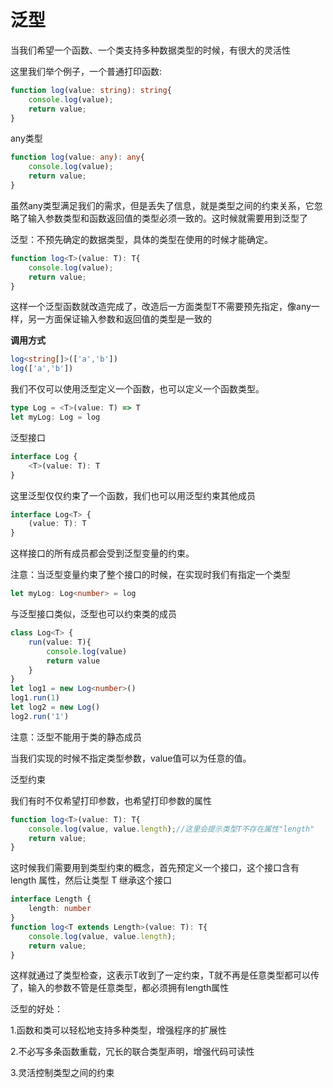 # 泛型

当我们希望一个函数、一个类支持多种数据类型的时候，有很大的灵活性

这里我们举个例子，一个普通打印函数:

```typescript
function log(value: string): string{
    console.log(value);
    return value;
}
```

any类型

```typescript
function log(value: any): any{
    console.log(value);
    return value;
}
```

虽然any类型满足我们的需求，但是丢失了信息，就是类型之间的约束关系，它忽略了输入参数类型和函数返回值的类型必须一致的。这时候就需要用到泛型了

泛型：不预先确定的数据类型，具体的类型在使用的时候才能确定。

```typescript
function log<T>(value: T): T{
    console.log(value);
    return value;
}
```

这样一个泛型函数就改造完成了，改造后一方面类型T不需要预先指定，像any一样，另一方面保证输入参数和返回值的类型是一致的



**调用方式**

```typescript
log<string[]>(['a','b'])
log(['a','b'])
```



我们不仅可以使用泛型定义一个函数，也可以定义一个函数类型。

```typescript
type Log = <T>(value: T) => T
let myLog: Log = log
```



泛型接口

```typescript
interface Log {
    <T>(value: T): T 
}
```

这里泛型仅仅约束了一个函数，我们也可以用泛型约束其他成员

```typescript
interface Log<T> {
    (value: T): T
}
```

这样接口的所有成员都会受到泛型变量的约束。

注意：当泛型变量约束了整个接口的时候，在实现时我们有指定一个类型

```typescript
let myLog: Log<number> = log
```



与泛型接口类似，泛型也可以约束类的成员

```typescript
class Log<T> {
    run(value: T){
        console.log(value)
        return value
    }
}
let log1 = new Log<number>()
log1.run(1)
let log2 = new Log()
log2.run('1')
```

注意：泛型不能用于类的静态成员

当我们实现的时候不指定类型参数，value值可以为任意的值。



泛型约束

我们有时不仅希望打印参数，也希望打印参数的属性

```typescript
function log<T>(value: T): T{
    console.log(value, value.length);//这里会提示类型T不存在属性"length"
    return value;
}
```

这时候我们需要用到类型约束的概念，首先预定义一个接口，这个接口含有 length 属性，然后让类型 T 继承这个接口

```typescript
interface Length {
    length: number
}
function log<T extends Length>(value: T): T{
    console.log(value, value.length);
    return value;
}
```

这样就通过了类型检查，这表示T收到了一定约束，T就不再是任意类型都可以传了，输入的参数不管是任意类型，都必须拥有length属性



泛型的好处：

1.函数和类可以轻松地支持多种类型，增强程序的扩展性

2.不必写多条函数重载，冗长的联合类型声明，增强代码可读性

3.灵活控制类型之间的约束